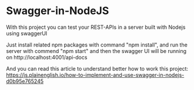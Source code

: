 # Swagger-in-NodeJS
With this project you can test your REST-APIs in a server built with Nodejs using swaggerUI

Just install related npm packages with command "npm install", 
and run the server with commend "npm start" 
and then the swagger UI will be running on http://localhost:4001/api-docs

And you can read this article to understand better how to work this project:
https://js.plainenglish.io/how-to-implement-and-use-swagger-in-nodejs-d0b95e765245
